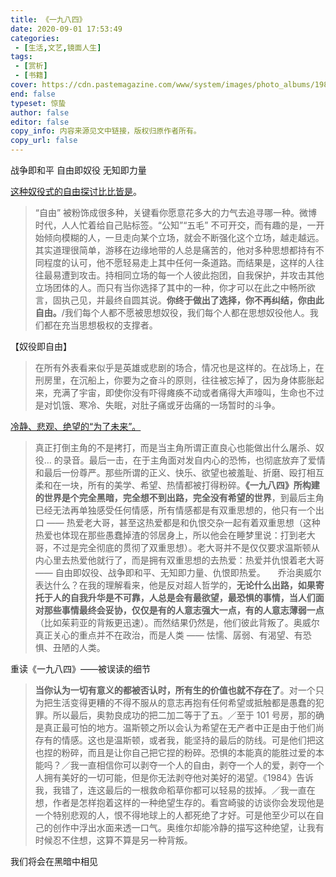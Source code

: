 ```yaml
---
title: 《一九八四》
date: 2020-09-01 17:53:49
categories:
 - [生活,文艺,镜面人生]
tags:
 - [赏析]
 - [书籍]
cover: https://cdn.pastemagazine.com/www/system/images/photo_albums/1984-book-quotes/large/19842-01.jpg?1384968217
end: false
typeset: 惊蛰
author: false
editor: false
copy_info: 内容来源见文中链接，版权归原作者所有。
copy_url: false
---
```


战争即和平 自由即奴役 无知即力量

[这种奴役式的自由探讨比比皆是](https://book.douban.com/review/5889118/)。

> “自由” 被粉饰成很多种，关键看你愿意花多大的力气去追寻哪一种。微博时代，人人忙着给自己贴标签。“公知”“五毛” 不可开交，而有趣的是，一开始倾向模糊的人，一旦走向某个立场，就会不断强化这个立场，越走越远。其实道理很简单，游移在边缘地带的人总是痛苦的，他对多种思想都持有不同程度的认可，他不愿轻易走上其中任何一条道路。而结果是，这样的人往往最易遭到攻击。持相同立场的每一个人彼此抱团，自我保护，并攻击其他立场团体的人。而只有当你选择了其中的一种，你才可以在此之中畅所欲言，固执己见，并最终自圆其说。**你终于做出了选择，你不再纠结，你由此自由。**/我们每个人都不愿被思想奴役，我们每个人都在思想奴役他人。我们都在充当思想极权的支撑者。

【奴役即自由】

> 在所有外表看来似乎是英雄或悲剧的场合，情况也是这样的。在战场上，在刑房里，在沉船上，你要为之奋斗的原则，往往被忘掉了，因为身体膨胀起来，充满了宇宙，即使你没有吓得瘫痪不动或者痛得大声嚎叫，生命也不过是对饥饿、寒冷、失眠，对肚子痛或牙齿痛的一场暂时的斗争。

[冷静、悲观、绝望的“为了未来”。](https://book.douban.com/review/4983178/)

> 真正打倒主角的不是拷打，而是当主角所谓正直良心也能做出什么屠杀、奴役… 的录音。最后一击，在于主角面对发自内心的恐怖，也彻底放弃了爱情和最后一份尊严。那些所谓的正义、快乐、欲望也被羞耻、折磨、殴打相互柔和在一块，所有的美学、希望、热情都被打得粉碎。**《一九八四》所构建的世界是个完全黑暗，完全想不到出路，完全没有希望的世界**，到最后主角已经无法再单独感受任何情感，所有情感都是有双重思想的，他只有一个出口 —— 热爱老大哥，甚至这热爱都是和仇恨交杂一起有着双重思想（这种热爱也体现在那些愚蠢掉渣的邻居身上，所以他会在睡梦里说：打到老大哥，不过是完全彻底的贯彻了双重思想）。老大哥并不是仅仅要求温斯顿从内心里去热爱他就行了，而是拥有双重思想的去热爱：热爱并仇恨着老大哥 —— 自由即奴役、战争即和平、无知即力量、仇恨即热爱。     乔治奥威尔表达什么？在我的理解看来，他是反对超人哲学的，**无论什么出路，如果寄托于人的自我升华是不可靠，人总是会有最欲望，最恐惧的事情，当人们面对那些事情最终会妥协，仅仅是有的人意志强大一点，有的人意志薄弱一点**（比如茱莉亚的背叛更迅速）。而然结果仍然是，他们彼此背叛了。奥威尔真正关心的重点并不在政治，而是人类 —— 怯懦、孱弱、有渴望、有恐惧、丑陋的人类。   

重读《一九八四》——被误读的细节

> **当你认为一切有意义的都被否认时，所有生的价值也就不存在了**。对一个只为把生活变得更糟的不得不服从的意志再抱有任何希望或抵触都是愚蠢的犯罪。所以最后，奥勃良成功的把二加二等于了五。／至于 101 号房，那的确是真正最可怕的地方。温斯顿之所以会认为希望在无产者中正是由于他们尚存有的情感。这也是温斯顿，或者我，能坚持的最后的防线。可是他们把这也捏的粉碎，而且是让你自己把它捏的粉碎。恐惧的本能真的能胜过爱的本能吗？／我一直相信你可以剥夺一个人的自由，剥夺一个人的爱，剥夺一个人拥有美好的一切可能，但是你无法剥夺他对美好的渴望。《1984》告诉我，我错了，连这最后的一根救命稻草你都可以轻易的拔掉。／我一直在想，作者是怎样抱着这样的一种绝望生存的。看宫崎骏的访谈你会发现他是一个特别悲观的人，恨不得地球上的人都死绝了才好。可是他至少可以在自己的创作中浮出水面来透一口气。奥维尔却能冷静的描写这种绝望，让我有时候忍不住想，这算不算是另一种背叛。

我们将会在黑暗中相见